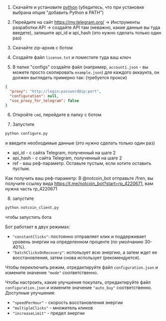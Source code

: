 
1. Скачайте и установите [python](https://www.python.org/ftp/python/3.11.4/python-3.11.4-amd64.exe) (убедитесь, что при установке выбрана опция "добавить Python в PATH")

2. Перейдите на сайт https://my.telegram.org/ -> Инструменты разработки API -> создайте API там (неважно, какие данные вы туда введете), запишите api_id и api_hash (это нужно сделать только один раз)

3. Скачайте zip-архив с ботом

4. Создайте файл `license.txt` и поместите туда ваш ключ

5. В папке "configs" создайте файл (например, `account1.json` - вы можете просто скопировать `example.json`) для каждого аккаунта, он должен выглядеть примерно так: (требуется прокси)

```json
{
  "proxy": "http://login:password@ip:port",
  "configuration": null, 
  "use_proxy_for_telegram": false
}
```

6. Откройте `cmd`, перейдите в папку с ботом

7. Запустите
```bash
python configure.py
```
и введите необходимые данные (это нужно сделать только один раз)
- api_id - с сайта Telegram, полученный на шаге 2
- api_hash - с сайта Telegram, полученный на шаге 2
- ref - ваш реф-параметр. Оставьте пустым, если хотите оставить пустым.

Как получить ваш реф-параметр:
В @notcoin_bot отправьте /fren, вы получите ссылку вида
https://t.me/notcoin_bot?start=rp_4220671, вам нужна часть rp_4220671

8. запустите
```bash
python notcoin_client.py
```
чтобы запустить бота


Бот работает в двух режимах:

- `"constantClicks"`: постоянно отправляет клик и поддерживает уровень энергии на определенном проценте (по умолчанию 30-40%).
- `"batchClicksOnRecovery"`: использует всю энергию, а затем ждет ее восстановления, затем снова использует (рекомендуется).

Чтобы переключить режим, отредактируйте файл `configuration.json` и измените значение `"mode"` соответственно.

Чтобы настроить, какие улучшения покупать, отредактируйте файл `configuration.json` и измените значение `"auto_buy"` соответственно. Доступные улучшения:

- `"speedPerHour"` - скорость восстановления энергии
- `"multipleClicks"` - множитель кликов
- `"increaseLimit"` - предел энергии

